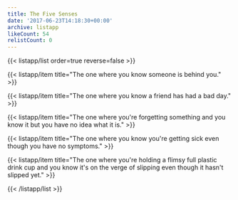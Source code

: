 ```yaml
---
title: The Five Senses
date: '2017-06-23T14:18:30+00:00'
archive: listapp
likeCount: 54
relistCount: 0
---
```


<!--more-->

{{< listapp/list order=true reverse=false >}}

   {{< listapp/item title="The one where you know someone is behind you." >}}

   {{< listapp/item title="The one where you know a friend has had a bad day." >}}

   {{< listapp/item title="The one where you're forgetting something and you know it but you have no idea what it is." >}}

   {{< listapp/item title="The one where you know you're getting sick even though you have no symptoms." >}}

   {{< listapp/item title="The one where you're holding a flimsy full plastic drink cup and you know it's on the verge of slipping even though it hasn't slipped yet." >}}

{{< /listapp/list >}}
